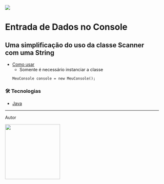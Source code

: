 <img src="https://img.shields.io/static/v1?label=Status&message=concluido&color=7159c1&style=for-the-badge&logo=ghost"/>
  
# Entrada de Dados no Console
## Uma simplificação do uso da classe Scanner com uma String

<!--ts-->   
   * [Como usar](#como-usar)
      * Somente é necessário instanciar a classe
      ```
      MeuConsole console = new MeuConsole();
      ```
<!--te-->

### 🛠 Tecnologias

- [Java](https://www.java.com/pt-BR/)

<hr>
<p>Autor</p>
<kbd>
  <a href="https://www.linkedin.com/in/adrianomacedosantana">  
    <img src="https://user-images.githubusercontent.com/25441376/94390408-ef4c3280-0128-11eb-9316-c5772418c46d.png" width="180">  
  </a>
</kbd>
